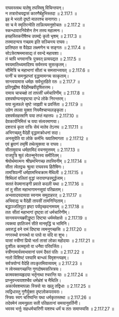

  
राघवस्त्वथ यातेषु तपस्विषु विचिन्तयन्।  
न तत्रारोचयद्वासं कारणैर्बहुभिस्तदा ॥ 2.117.1 ॥   
इह मे भरतो दृष्टो मातरश्च सनागराः।  
सा च मे स्मृतिरन्वेति तान्नित्यमनुशोचतः ॥ 2.117.2 ॥   
स्कन्धावारनिवेशेन तेन तस्य महात्मनः।  
हयहस्तिकरीषैश्च उपमर्द्दः कृतो भृशम् ॥ 2.117.3 ॥   
तस्मादन्यत्र गच्छाम इति सञ्चिन्त्य राघवः।  
प्रातिष्ठत स वैदेह्या लक्ष्मणेन च सङ्गतः ॥ 2.117.4 ॥   
सोऽत्रेराश्रममासाद्य तं ववन्दे महायशाः।  
तं चापि भगवानत्रिः पुत्रवत् प्रत्यपद्यत ॥ 2.117.5 ॥   
स्वयमातिथ्यमादिश्य सर्वमस्य सुसत्कृतम्।  
सौमित्रिं च महाभागां सीतां च समसान्त्वयत् ॥ 2.117.6 ॥   
पत्नीं च समनुप्राप्तां वृद्धामामन्त्र्य सत्कृताम्।  
सान्त्वयामास धर्मज्ञः सर्वभूतहिते रतः ॥ 2.117.7 ॥   
प्रतिगृह्णीष्व वैदेहीमब्रवीदृषिसत्तमः।  
रामाय चाचचक्षे तां तापसीं धर्मचारिणीम् ॥ 2.117.8 ॥   
दशवर्षाण्यनावृष्ट्या दग्धे लोके निरन्तरम्।  
यया मूलफले सृष्टे जाह्नवी च प्रवर्त्तिता ॥ 2.117.9 ॥   
उग्रेण तपसा युक्ता नियमैश्चाप्यलङ्कृता।  
दशवर्षसहस्राणि यया तप्तं महत्तपः ॥ 2.117.10 ॥   
देवकार्यनिमित्तं च यया संत्वरमाणया।  
दशरात्रं कृता रात्रिः सेयं मातेव तेऽनघ ॥ 2.117.11 ॥   
अभिगच्छतु वैदेही वृद्धामक्रोधनां सदा।  
अनसूयेति या लोके कर्मभिः ख्यातिमागता ॥ 2.117.12 ॥   
एवं ब्रुवाणं तमृषिं तथेत्युक्त्वा स राघवः।  
सीतामुवाच धर्मज्ञामिदं वचनमुत्तमम् ॥ 2.117.13 ॥   
राजपुत्रि श्रुतं त्वेतन्मुनेरस्य समीरितम्।  
श्रेयोर्थमात्मनः श्रीघ्रमभिगच्छ तपस्विनीम् ॥ 2.117.14 ॥   
सीता त्वेतद्वचः श्रुत्वा राघवस्य हितैषिणः।  
तामत्रिपत्नीं धर्मज्ञामभिचक्राम मैथिली ॥ 2.117.15 ॥   
शिथिलां वलितां वृद्धां जरापाण्डरमूर्द्धजाम्।  
सततं वेपमानाङ्गी प्रवाते कदली यथा ॥ 2.117.16 ॥   
तां तु सीता महाभागामनसूयां पतिव्रताम्।  
अभ्यवादयदव्यग्रा स्वनाम समुदाहरत् ॥ 2.117.17 ॥   
अभिवाद्य च वैदेही तापसीं तामनिन्दिताम्।  
बद्धाञ्जलिपुटा हृष्टा पर्यपृच्छदनामयम् ॥ 2.117.18 ॥   
ततः सीतां महाभागां दृष्ट्वा तां धर्मचारिणीम्।  
सान्त्वयन्त्यब्रवीद्धृष्टा दिष्ट्या धर्ममवेक्षसे ॥ 2.117.19 ॥   
त्यक्त्वा ज्ञातिजनं सीते मानमृद्धिं च भामिनि।  
अवरुद्धं वने रामं दिष्ट्या त्वमनुगच्छसि ॥ 2.117.20 ॥   
नगरस्थो वनस्थो वा पापो वा यदि वा शुभः।  
यासां स्त्रीणां प्रियो भर्ता तासां लोका महोदयाः ॥ 2.117.21 ॥   
दुःशीलः कामवृत्तो वा धनैवा परिवर्जितः।  
स्त्रीणामार्यस्वभावानां परमं दैवतं पतिः ॥ 2.117.22 ॥   
नातो विशिष्टं पश्यामि बान्धवं विमृशन्त्यहम्।  
सर्वत्रयोग्यं वैदेहि तपःकृतमिवाव्ययम् ॥ 2.117.23 ॥   
न त्वेनमवगच्छन्ति गुणदोषमसत्स्त्रियः।  
कामवक्तव्यहृदया भर्तृनाथा श्चरन्ति याः ॥ 2.117.24 ॥   
प्राप्नुवन्त्ययशश्चैव धर्मभ्रंशं च मैथिलि।  
अकार्यवशमापन्नाः स्त्रियो याः खलु तद्विधाः ॥ 2.117.25 ॥   
त्वद्विधास्तु गुणैर्युक्ता दृष्टलोकपरावराः।  
स्त्रियः स्वग चरिष्यन्ति यथा धर्मकृतस्तथा ॥ 2.117.26 ॥   
तदेवमेनं त्वमनुव्रता सती पतिव्रतानां समयानुवर्तिनी।  
भवस्व भर्त्तुः सहधर्मचारिणी यशश्च धर्मं च ततः समाप्स्यसि ॥ 2.117.27 ॥   
